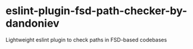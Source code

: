 # eslint-plugin-fsd-path-checker-by-dandoniev
Lightweight eslint plugin to check paths in FSD-based codebases
